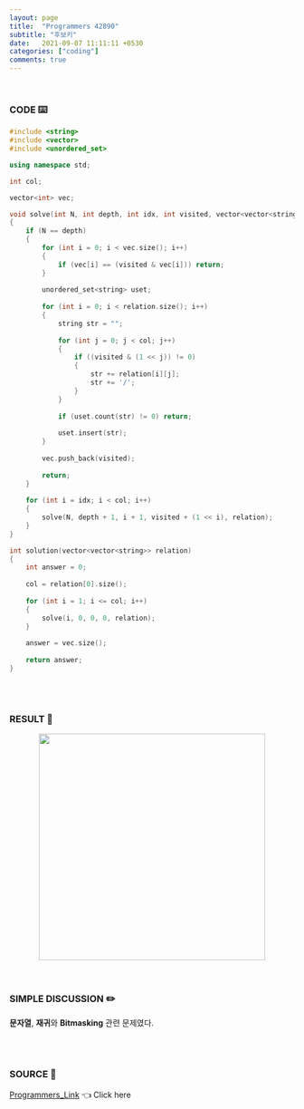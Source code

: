 ```yaml
---
layout: page
title:  "Programmers 42890"
subtitle: "후보키"
date:   2021-09-07 11:11:11 +0530
categories: ["coding"]
comments: true
---
```


<br>

### CODE ⌨️

```c++
#include <string>
#include <vector>
#include <unordered_set>

using namespace std;

int col;

vector<int> vec;

void solve(int N, int depth, int idx, int visited, vector<vector<string>> &relation)
{
    if (N == depth)
    {
        for (int i = 0; i < vec.size(); i++)
        {
            if (vec[i] == (visited & vec[i])) return;
        }
        
        unordered_set<string> uset;
        
        for (int i = 0; i < relation.size(); i++)
        {
            string str = "";
            
            for (int j = 0; j < col; j++)
            {
                if ((visited & (1 << j)) != 0)
                {
                    str += relation[i][j];
                    str += '/';
                }
            }
            
            if (uset.count(str) != 0) return;
            
            uset.insert(str);
        }
        
        vec.push_back(visited);
        
        return;
    }
    
    for (int i = idx; i < col; i++)
    {
        solve(N, depth + 1, i + 1, visited + (1 << i), relation);
    }
}

int solution(vector<vector<string>> relation)
{
    int answer = 0;
    
    col = relation[0].size();
    
    for (int i = 1; i <= col; i++)
    {
        solve(i, 0, 0, 0, relation);
    }
    
    answer = vec.size();
    
    return answer;
}
```  

<br>
<br>

### RESULT 💛

<img src="{{ '/assets/programmers/p42890r.jpg' }}" style="width: 400px; height: auto; margin-left: auto; margin-right: auto; display: block;">  

<br>
<br>

### SIMPLE DISCUSSION ✏️

**문자열**, **재귀**와 **Bitmasking** 관련 문제였다.  

<br>
<br>

### SOURCE 💎

[Programmers_Link][link] 👈 Click here  

<br>

<script src="https://utteranc.es/client.js"
        repo="DCherish/DCherish.github.io"
        issue-term="pathname"
        theme="boxy-light"
        crossorigin="anonymous"
        async>
</script>

[link]: https://programmers.co.kr/learn/courses/30/lessons/42890